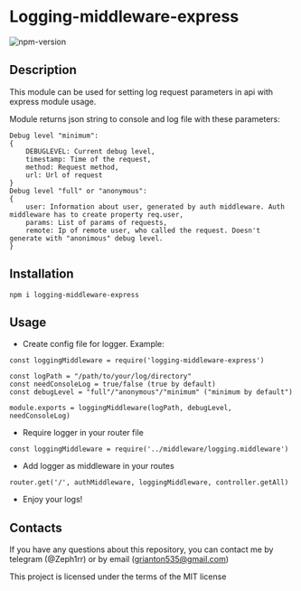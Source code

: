 # Logging-middleware-express

![npm-version](https://img.shields.io/npm/v/logging-middleware-express?color=green&label=logging-middleware-express&style=plastic)

## Description

This module can be used for setting log request parameters in api with express module usage.

Module returns json string to console and log file with these parameters:

```
Debug level "minimum":
{
    DEBUGLEVEL: Current debug level,
    timestamp: Time of the request,
    method: Request method,
    url: Url of request
}
Debug level "full" or "anonymous":
{
    user: Information about user, generated by auth middleware. Auth middleware has to create property req.user,
    params: List of params of requests,
    remote: Ip of remote user, who called the request. Doesn't generate with "anonimous" debug level.
}
```

## Installation

```
npm i logging-middleware-express
```

## Usage

- Create config file for logger. Example:

```
const loggingMiddleware = require('logging-middleware-express')

const logPath = "/path/to/your/log/directory"
const needConsoleLog = true/false (true by default)
const debugLevel = "full"/"anonymous"/"minimum" ("minimum by default")

module.exports = loggingMiddleware(logPath, debugLevel, needConsoleLog)
```

- Require logger in your router file

```
const loggingMiddleware = require('../middleware/logging.middleware')
```

- Add logger as middleware in your routes

```
router.get('/', authMiddleware, loggingMiddleware, controller.getAll)
```

- Enjoy your logs!


## Contacts

If you have any questions about this repository, you can contact me by telegram (@Zeph1rr) or by email (grianton535@gmail.com)

This project is licensed under the terms of the MIT license